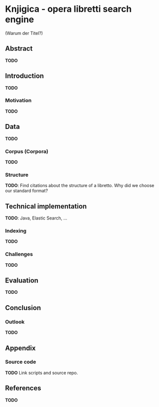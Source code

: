 # Knjigica - opera libretti search engine
(Warum der Titel?)

## Abstract

**TODO**

## Introduction

**TODO**

### Motivation

**TODO**

## Data

**TODO**

### Corpus (Corpora)

**TODO**

### Structure

**TODO**: Find citations about the structure of a libretto. Why did we choose our standard format?

## Technical implementation

**TODO**: Java, Elastic Search, ...

### Indexing

**TODO**

### Challenges

**TODO**

## Evaluation

**TODO**

## Conclusion

### Outlook

**TODO**

## Appendix

### Source code

**TODO** Link scripts and source repo.

## References

**TODO**
